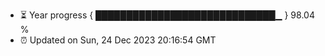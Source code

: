 - ⏳ Year progress { █████████████████████████████▁ } 98.04 %
- ⏰ Updated on Sun, 24 Dec 2023 20:16:54 GMT


